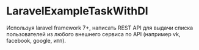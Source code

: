 # LaravelExampleTaskWithDI
Используя laravel framework 7+, написать REST API для выдачи списка пользователей из любого внешнего сервиса по API (например vk, facebook, google, итп).
